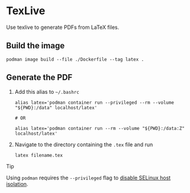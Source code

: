 # TexLive

Use texlive to generate PDFs from LaTeX files.

## Build the image

```shell
podman image build --file ./Dockerfile --tag latex .
```

## Generate the PDF

1. Add this alias to `~/.bashrc`

   ```shell
   alias latex='podman container run --privileged --rm --volume "${PWD}:/data" localhost/latex'

   # OR

   alias latex='podman container run --rm --volume "${PWD}:/data:Z" localhost/latex'
   ```

2. Navigate to the directory containing the `.tex` file and run

   ```shell
   latex filename.tex
   ```

> [!TIP]
> Using `podman` requires the `--privileged` flag to [disable SELinux host isolation](https://stackoverflow.com/a/64556930).
